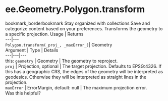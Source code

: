  
#  ee.Geometry.Polygon.transform
bookmark_borderbookmark Stay organized with collections  Save and categorize content based on your preferences.
Transforms the geometry to a specific projection.
Usage | Returns  
---|---  
`Polygon.transform(_proj_, _maxError_)`|  Geometry  
Argument | Type | Details  
---|---|---  
this: `geometry` | Geometry | The geometry to reproject.  
`proj` | Projection, optional | The target projection. Defaults to EPSG:4326. If this has a geographic CRS, the edges of the geometry will be interpreted as geodesics. Otherwise they will be interpreted as straight lines in the projection.  
`maxError` | ErrorMargin, default: null | The maximum projection error.  
Was this helpful?
